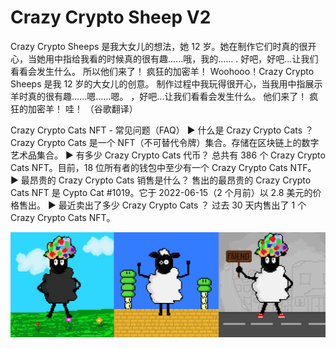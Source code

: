 # Crazy Crypto Sheep V2

Crazy Crypto Sheeps 是我大女儿的想法，她 12 岁。她在制作它们时真的很开心，当她用中指给我看的时候真的很有趣......哦，我的...... . 好吧，好吧...让我们看看会发生什么。 所以他们来了！ 疯狂的加密羊！ Woohooo！Crazy Crypto Sheeps 是我 12 岁的大女儿的创意。 制作过程中我玩得很开心，当我用中指展示羊时真的很有趣……嗯……嗯。 ，好吧...让我们看看会发生什么。 他们来了！ 疯狂的加密羊！ 哇！ （谷歌翻译）

Crazy Crypto Cats  NFT - 常见问题（FAQ）
▶ 什么是 Crazy Crypto Cats ？
Crazy Crypto Cats 是一个 NFT（不可替代令牌）集合。存储在区块链上的数字艺术品集合。
▶ 有多少 Crazy Crypto Cats 代币？
总共有 386 个 Crazy Crypto Cats  NFT。目前，18 位所有者的钱包中至少有一个 Crazy Crypto Cats  NTF。
▶ 最昂贵的 Crazy Crypto Cats  销售是什么？
售出的最昂贵的 Crazy Crypto Cats  NFT 是 Cypto Cat #1019。它于 2022-06-15（2 个月前）以 2.8 美元的价格售出。
▶ 最近卖出了多少 Crazy Crypto Cats ？
过去 30 天内售出了 1 个 Crazy Crypto Cats  NFT。

![NFT](unnamed.jpg)


